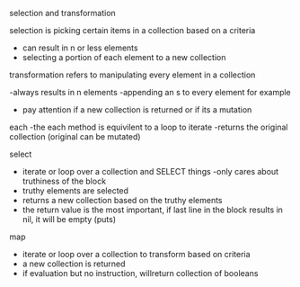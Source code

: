 selection and transformation

selection is picking certain items in a collection based on a criteria
- can result in n or less elements
- selecting a portion of each element to a new collection

transformation refers to manipulating every element in a collection

-always results in n elements
-appending an s to every element for example
- pay attention if a new collection is returned or if its a mutation

each
-the each method is equivilent to a loop to iterate
-returns the original collection (original can be mutated)
 
 select
 - iterate or loop over a collection and SELECT things
 -only cares about truthiness of the block
 - truthy elements are selected
 - returns a new collection based on the truthy elements
 - the return value is the most important, if last line in the block results in nil, it will be empty (puts)
 
 map
 - iterate or loop over a collection to transform based on criteria
 - a new collection is returned
 - if evaluation but no instruction, willreturn collection of booleans
